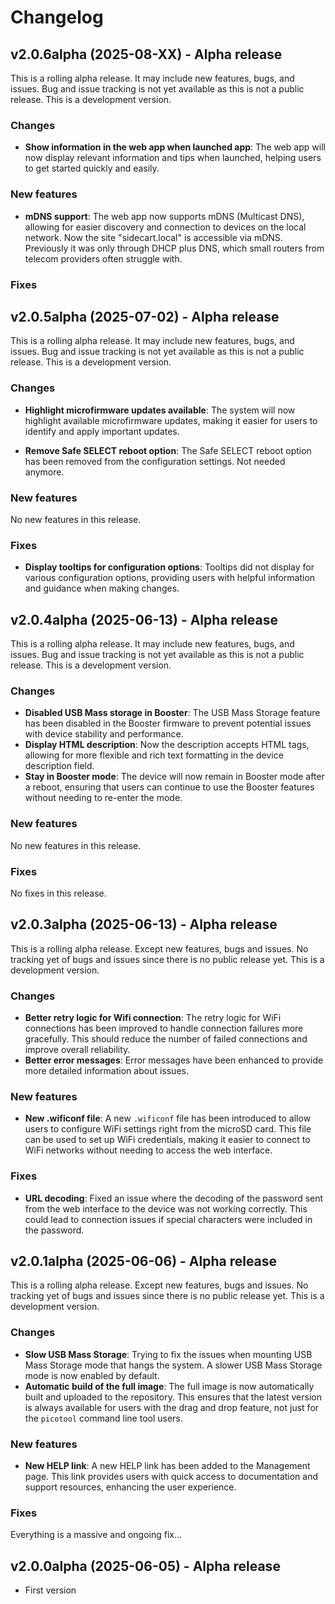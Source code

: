 # Changelog

## v2.0.6alpha (2025-08-XX) - Alpha release

This is a rolling alpha release. It may include new features, bugs, and issues. Bug and issue tracking is not yet available as this is not a public release. This is a development version.

### Changes
- **Show information in the web app when launched app**: The web app will now display relevant information and tips when launched, helping users to get started quickly and easily.

### New features
- **mDNS support**: The web app now supports mDNS (Multicast DNS), allowing for easier discovery and connection to devices on the local network. Now the site "sidecart.local" is accessible via mDNS. Previously it was only through DHCP plus DNS, which small routers from telecom providers often struggle with.

### Fixes

## v2.0.5alpha (2025-07-02) - Alpha release

This is a rolling alpha release. It may include new features, bugs, and issues. Bug and issue tracking is not yet available as this is not a public release. This is a development version.

### Changes
- **Highlight microfirmware updates available**: The system will now highlight available microfirmware updates, making it easier for users to identify and apply important updates.

- **Remove Safe SELECT reboot option**: The Safe SELECT reboot option has been removed from the configuration settings. Not needed anymore.

### New features
No new features in this release.

### Fixes
- **Display tooltips for configuration options**: Tooltips did not display for various configuration options, providing users with helpful information and guidance when making changes.

## v2.0.4alpha (2025-06-13) - Alpha release

This is a rolling alpha release. It may include new features, bugs, and issues. Bug and issue tracking is not yet available as this is not a public release. This is a development version.

### Changes
- **Disabled USB Mass storage in Booster**: The USB Mass Storage feature has been disabled in the Booster firmware to prevent potential issues with device stability and performance.
- **Display HTML description**: Now the description accepts HTML tags, allowing for more flexible and rich text formatting in the device description field.
- **Stay in Booster mode**: The device will now remain in Booster mode after a reboot, ensuring that users can continue to use the Booster features without needing to re-enter the mode.

### New features
No new features in this release.

### Fixes
No fixes in this release.

## v2.0.3alpha (2025-06-13) - Alpha release

This is a rolling alpha release. Except new features, bugs and issues. No tracking yet of bugs and issues since there is no public release yet. This is a development version.

### Changes
- **Better retry logic for Wifi connection**: The retry logic for WiFi connections has been improved to handle connection failures more gracefully. This should reduce the number of failed connections and improve overall reliability.
- **Better error messages**: Error messages have been enhanced to provide more detailed information about issues.

### New features
- **New .wificonf file**: A new `.wificonf` file has been introduced to allow users to configure WiFi settings right from the microSD card. This file can be used to set up WiFi credentials, making it easier to connect to WiFi networks without needing to access the web interface.

### Fixes
- **URL decoding**: Fixed an issue where the decoding of the password sent from the web interface to the device was not working correctly. This could lead to connection issues if special characters were included in the password.

## v2.0.1alpha (2025-06-06) - Alpha release

This is a rolling alpha release. Except new features, bugs and issues. No tracking yet of bugs and issues since there is no public release yet. This is a development version.

### Changes
- **Slow USB Mass Storage**: Trying to fix the issues when mounting USB Mass Storage mode that hangs the system. A slower USB Mass Storage mode is now enabled by default.
- **Automatic build of the full image**: The full image is now automatically built and uploaded to the repository. This ensures that the latest version is always available for users with the drag and drop feature, not just for the `picotool` command line tool users.

### New features
- **New HELP link**: A new HELP link has been added to the Management page. This link provides users with quick access to documentation and support resources, enhancing the user experience.

### Fixes
Everything is a massive and ongoing fix...

## v2.0.0alpha (2025-06-05) - Alpha release
- First version
